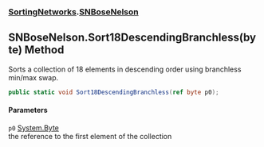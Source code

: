 ### [SortingNetworks](SortingNetworks.md 'SortingNetworks').[SNBoseNelson](SortingNetworks_SNBoseNelson.md 'SortingNetworks.SNBoseNelson')
## SNBoseNelson.Sort18DescendingBranchless(byte) Method
Sorts a collection of 18 elements in descending order using branchless min/max swap.  
```csharp
public static void Sort18DescendingBranchless(ref byte p0);
```
#### Parameters
<a name='SortingNetworks_SNBoseNelson_Sort18DescendingBranchless(byte)_p0'></a>
`p0` [System.Byte](https://docs.microsoft.com/en-us/dotnet/api/System.Byte 'System.Byte')  
the reference to the first element of the collection
  
